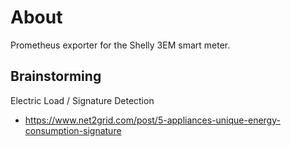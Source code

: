 # About

Prometheus exporter for the Shelly 3EM smart meter.

## Brainstorming

Electric Load / Signature Detection

* https://www.net2grid.com/post/5-appliances-unique-energy-consumption-signature
